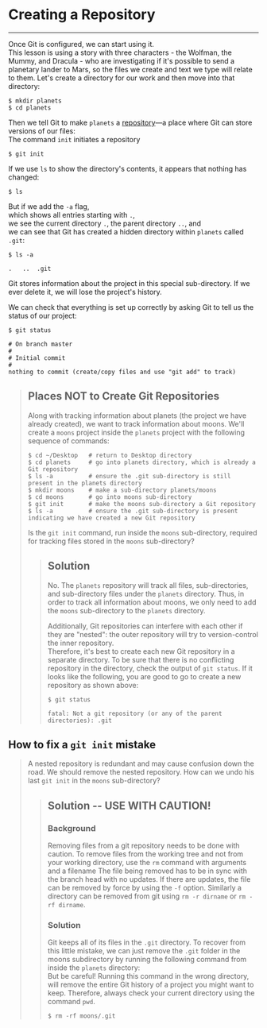 # Creating a Repository
---

Once Git is configured,
we can start using it.  
This lesson is using a story with three characters - the Wolfman, the Mummy, and Dracula - who are investigating if it's possible to send a planetary lander to Mars, so the files we create and text we type will relate to them.
Let's create a directory for our work and then move into that directory:

~~~ {.bash}
$ mkdir planets
$ cd planets
~~~

Then we tell Git to make `planets` a [repository](reference.html#repository)&mdash;a place where
Git can store versions of our files:  
The command `init` initiates a repository

~~~ {.bash}
$ git init
~~~

If we use `ls` to show the directory's contents,
it appears that nothing has changed:

~~~ {.bash}
$ ls
~~~

But if we add the `-a` flag,  
which shows all entries starting with `.`,  
we see the current directory `.`, the parent directory `..`, and  
we can see that Git has created a hidden directory within `planets` called `.git`:

~~~ {.bash}
$ ls -a
~~~
~~~ 
.	..	.git
~~~

Git stores information about the project in this special sub-directory.
If we ever delete it,
we will lose the project's history.

We can check that everything is set up correctly
by asking Git to tell us the status of our project:

~~~ {.bash}
$ git status
~~~
~~~ {.output}
# On branch master
#
# Initial commit
#
nothing to commit (create/copy files and use "git add" to track)
~~~

> ## Places NOT to Create Git Repositories
>
> Along with tracking information about planets (the project we have already created), 
> we want to track information about moons.
> We'll create a `moons` project inside the `planets` 
> project with the following sequence of commands:
>
> ~~~
> $ cd ~/Desktop   # return to Desktop directory
> $ cd planets     # go into planets directory, which is already a Git repository
> $ ls -a          # ensure the .git sub-directory is still present in the planets directory
> $ mkdir moons    # make a sub-directory planets/moons
> $ cd moons       # go into moons sub-directory
> $ git init       # make the moons sub-directory a Git repository
> $ ls -a          # ensure the .git sub-directory is present indicating we have created a new Git repository
> ~~~
> 
>
> Is the `git init` command, run inside the `moons` sub-directory, required for 
> tracking files stored in the `moons` sub-directory?
> 
> > ## Solution
> >
> > No. The `planets` repository will track all files, sub-directories, and 
> > sub-directory files under the `planets` directory.  Thus, in order to track 
> > all information about moons, we only need to add the `moons` sub-directory
> > to the `planets` directory.
> > 
> > Additionally, Git repositories can interfere with each other if they are "nested":
> > the outer repository will try to version-control
> > the inner repository.  
> > Therefore, it's best to create each new Git
> > repository in a separate directory. To be sure that there is no conflicting
> > repository in the directory, check the output of `git status`. If it looks
> > like the following, you are good to go to create a new repository as shown
> > above:
> >
> > ~~~
> > $ git status
> > ~~~
> > 
> > ~~~
> > fatal: Not a git repository (or any of the parent directories): .git
> > ~~~
> > 
## How to fix a `git init` mistake
> A nested repository is redundant and may cause confusion
> down the road. We should remove the nested repository. How can we undo 
> his last `git init` in the `moons` sub-directory?
>
> > ## Solution -- USE WITH CAUTION!
> >
> > ### Background
> > Removing files from a git repository needs to be done with caution. To remove files from the working tree and not from your working directory, use the `rm` command with arguments and a filename
> > The file being removed has to be in sync with the branch head with no updates. If there are updates, the file can be removed by force by using the `-f` option. Similarly a directory can be removed from git using `rm -r dirname` or `rm -rf dirname`.
> >
> > ### Solution
> > Git keeps all of its files in the `.git` directory.
> > To recover from this little mistake, we can just remove the `.git`
> > folder in the moons subdirectory by running the following command from inside the `planets` directory:  
> > But be careful! Running this command in the wrong directory, will remove
> > the entire Git history of a project you might want to keep. Therefore, always check your current directory using the
> > command `pwd`.  
> > ~~~
> > $ rm -rf moons/.git
> > ~~~
> > 
> >

> 
